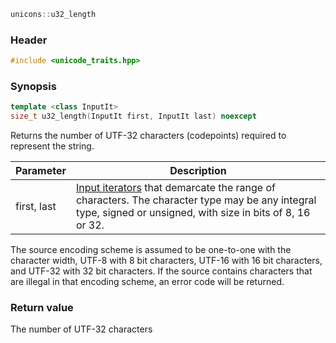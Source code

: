 ```c++
unicons::u32_length
```

### Header

```c++
#include <unicode_traits.hpp>
```

### Synopsis
```c++
template <class InputIt>
size_t u32_length(InputIt first, InputIt last) noexcept
```

Returns the number of UTF-32 characters (codepoints) required to represent the string.

Parameter   |Description
------------|------------------------------
first, last | [Input iterators](http://en.cppreference.com/w/cpp/concept/InputIterator) that demarcate the range of characters. The character type may be any integral type, signed or unsigned, with size in bits of 8, 16 or 32. 

The source encoding scheme is assumed to be one-to-one with the character width, UTF-8 with 8 bit characters, UTF-16 with 16 bit characters, and UTF-32 with 32 bit characters. If the source contains characters that are illegal in that encoding scheme, an error code will be returned.

### Return value

The number of UTF-32 characters
